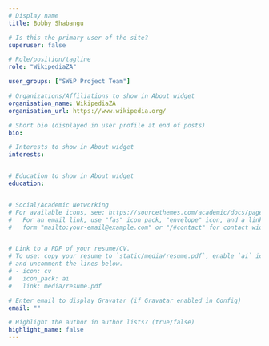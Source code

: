 ```yaml
---
# Display name
title: Bobby Shabangu

# Is this the primary user of the site?
superuser: false

# Role/position/tagline
role: "WikipediaZA"

user_groups: ["SWiP Project Team"]

# Organizations/Affiliations to show in About widget
organisation_name: WikipediaZA
organisation_url: https://www.wikipedia.org/

# Short bio (displayed in user profile at end of posts)
bio: 

# Interests to show in About widget
interests:


# Education to show in About widget
education:


# Social/Academic Networking
# For available icons, see: https://sourcethemes.com/academic/docs/page-builder/#icons
#   For an email link, use "fas" icon pack, "envelope" icon, and a link in the
#   form "mailto:your-email@example.com" or "/#contact" for contact widget.


# Link to a PDF of your resume/CV.
# To use: copy your resume to `static/media/resume.pdf`, enable `ai` icons in `params.toml`, 
# and uncomment the lines below.
# - icon: cv
#   icon_pack: ai
#   link: media/resume.pdf

# Enter email to display Gravatar (if Gravatar enabled in Config)
email: ""

# Highlight the author in author lists? (true/false)
highlight_name: false
---
```



